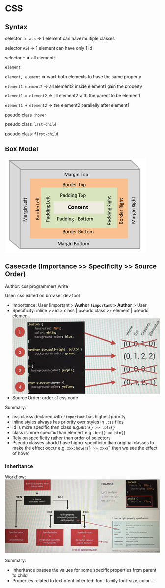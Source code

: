 # CSS

## Syntax

selector `.class` => 1 element can have multiple classes

selector `#id` => 1 element can have only 1 id

selector `*` => all elements

`element`

`element, element` => want both elements to have the same property

`element1 element2` => all element2 inside element1 gain the property

`element1 > element2` => all element2 with the parent to be element1

`element1 + element2` => the element2 parallelly after element1

pseudo class `:hover`

pseudo class`:last-child`

pseudo class`:first-child`

## Box Model

![image](../assets//box.png)

## Casecade (Importance >> Specificity >> Source Order)

Author: css programmers write

User: css edited on browser dev tool

- Importance: User !important > **Author `!important` > Author** > User
- Specificity: inline >> id > class | pseudo class >> element | pseudo element.
  ![image](../assets/cascade.jpg)
- Source Order: order of css code

Summary:

- css classs declared with `!important` has highest priority
- inline styles always has priority over styles in `.css` files
- id is more specific than class e.g.`#btn{} >> .btn{}`
- class is more specific than element e.g.`.btn{} >> btn{}`
- Rely on specificity rather than order of selectors
- Pseudo classes should have higher specificity than original classes to make the effect occur e.g. `xxx:hover{} >> xxx{}` then we see the effect of hover

### Inheritance

Workflow:
![image](../assets/inherit.jpg)

Summary:

- Inheritance passes the values for some specific properties from parent to child
- Properties related to text ofent inherited: font-family font-size, color ...

